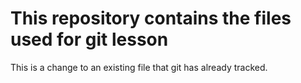 # This repository contains the files used for git lesson

This is a change to an existing file that git has already tracked.
